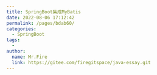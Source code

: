```yaml
---
title: SpringBoot集成MyBatis
date: 2022-08-06 17:12:42
permalink: /pages/bdab60/
categories:
  - SpringBoot
tags:
  - 
author: 
  name: Mr.Fire
  link: https://gitee.com/firegitspace/java-essay.git
---
```

